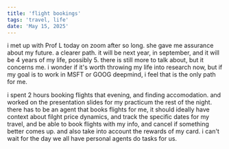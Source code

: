 ```yaml
---
title: 'flight bookings'
tags: 'travel, life'
date: 'May 15, 2025'
---
```


i met up with Prof L today on zoom after so long. she gave me assurance about my future. a clearer path. it will be next year, in september, and it will be 4 years of my life, possibly 5. there is still more to talk about, but it concerns me. i wonder if it's worth throwing my life into research now, but if my goal is to work in MSFT or GOOG deepmind, i feel that is the only path for me.

i spent 2 hours booking flights that evening, and finding accomodation. and worked on the presentation slides for my practicum the rest of the night. there has to be an agent that books flights for me, it should ideally have context about filght price dynamics, and track the specific dates for my travel, and be able to book flights with my info, and cancel if something better comes up. and also take into account the rewards of my card. i can't wait for the day we all have personal agents do tasks for us.
